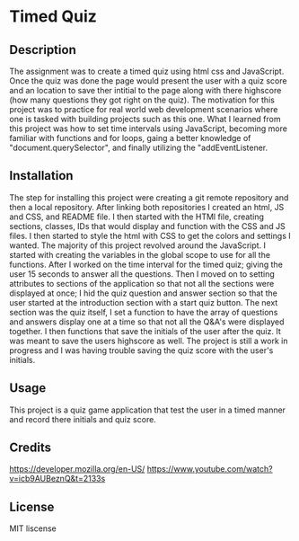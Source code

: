 # Timed Quiz

## Description

The assignment was to create a timed quiz using html css and JavaScript. Once the quiz was done the page would present the user with a quiz score and an location to save ther intitial to the page along with there highscore (how many questions they got right on the quiz). The motivation for this project was to practice for real world web development scenarios where one is tasked with building projects such as this one. What I learned from this project was how to set time intervals using JavaScript, becoming more familiar with functions and for loops, gaing a better knowledge of "document.querySelector", and finally utilizing the "addEventListener.

## Installation

The step for installing this project were creating a git remote repository and then a local repository. After linking both repositories I created an html, JS and CSS, and README file. I then started with the HTMl file, creating sections, classes, IDs that would display and function with the CSS and JS files. I then started to style the html with CSS to get the colors and settings I wanted. The majority of this project revolved around the JavaScript. I started with creating the variables in the global scope to use for all the functions. After I worked on the time interval for the timed quiz; giving the user 15 seconds to answer all the questions. Then I moved on to setting attributes to sections of the application so that not all the sections were displayed at once; I hid the quiz question and answer section so that the user started at the introduction section with a start quiz button. The next section was the quiz itself, I set a function to have the array of questions and answers display one at a time so that not all the Q&A's were displayed together. I then functions that save the initials of the user after the quiz. It was meant to save the users highscore as well. The project is still a work in progress and I was having trouble saving the quiz score with the user's initials.

## Usage

This project is a quiz game application that test the user in a timed manner and record there initials and quiz score.

## Credits

https://developer.mozilla.org/en-US/
https://www.youtube.com/watch?v=icb9AUBeznQ&t=2133s

## License

MIT liscense
